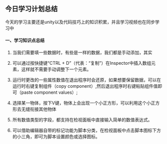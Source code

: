 ## 今日学习计划总结
今天的学习主要还是unity以及代码技巧上的知识积累，并且学习视频也在同步学习中
#### 一、学习知识点总结  

1. 当我们需要填一些数据时，有些是一样的数据，我们都是手动添加，其实
1. 可以通过按快捷键“CTRL + D”（代表：“复制”）在Inspector中插入数组元素，这样就不需要手动调整下一个元素。    
1. 运行时更改的一些属性数值在退出程序时会还原，如果想要保留数据，可以在运行时右键复制组件（copy component）,然后退出程序时右键粘贴组件值即可（paste component values）;    

1. 选择某一物体，按下V键，物体上会出现一个小正方形，可以利用这个小正方形去无缝衔接其他物体  
1. 所有数值类型的字段，都支持在检视面板中直接输入简单的数值表达式。  
1. 可以借助编辑器自带的标记功能为脚本分类，在检视面板中点击脚本图标下方的小三角，即可为脚本设置颜色或选择图标。
